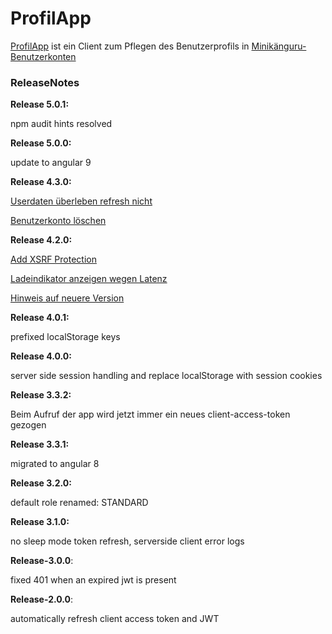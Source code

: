 # ProfilApp

[ProfilApp](https://opa-wetterwachs.de/profil-app) ist ein Client zum Pflegen des Benutzerprofils in [Minikänguru-Benutzerkonten](https://opa-wetterwachs.de/auth-app#/)

### ReleaseNotes

__Release 5.0.1:__

npm audit hints resolved

__Release 5.0.0:__

update to angular 9

__Release 4.3.0:__

[Userdaten überleben refresh nicht](https://github.com/heike2718/profil-app/issues/12)

[Benutzerkonto löschen](https://github.com/heike2718/profil-app/issues/9)

__Release 4.2.0:__

[Add XSRF Protection](https://github.com/heike2718/profil-app/issues/2)

[Ladeindikator anzeigen wegen Latenz](https://github.com/heike2718/profil-app/issues/10)

[Hinweis auf neuere Version](https://github.com/heike2718/profil-app/issues/7)

__Release 4.0.1:__

prefixed localStorage keys

__Release 4.0.0:__

server side session handling and replace localStorage with session cookies

__Release 3.3.2:__

Beim Aufruf der app wird jetzt immer ein neues client-access-token gezogen

__Release 3.3.1:__

migrated to angular 8

__Release 3.2.0:__

default role renamed: STANDARD

__Release 3.1.0:__

no sleep mode token refresh, serverside client error logs

__Release-3.0.0__:

fixed 401 when an expired jwt is present

__Release-2.0.0__:

automatically refresh client access token and JWT
